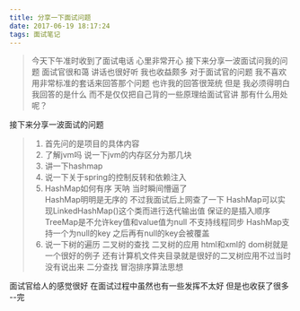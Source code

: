 ```yaml
---
title: 分享一下面试问题
date: 2017-06-19 18:17:24
tags: 面试笔记
---
```

  >今天下午准时收到了面试电话 心里非常开心 接下来分享一波面试问我的问题 面试官很和蔼 讲话也很好听 我也收益颇多 对于面试官的问题 我不喜欢用非常标准的套话来回答那个问题 也许我的回答很笼统 但是 我必须得明白 我回答的是什么 而不是仅仅把自己背的一些原理给面试官讲 那有什么用处呢？  

接下来分享一波面试的问题
> 1. 首先问的是项目的具体内容
> 2. 了解jvm吗  说一下jvm的内存区分为那几块   
> 3. 讲一下hashmap
> 4. 说一下关于spring的控制反转和依赖注入
> 5. HashMap如何有序 天呐 当时瞬间懵逼了      
>  HashMap明明是无序的  不过我面试后上网查了一下 HashMap可以实现LinkedHashMap()这个类而进行迭代输出值 保证的是插入顺序 TreeMap是不允许key值和value值为null  不支持线程同步 HashMap支持一个为null的key  之后再有null的key会被覆盖  
>6. 说一下树的遍历 二叉树的查找 二叉树的应用 html和xml的 dom树就是一个很好的例子 还有计算机文件夹目录就是很好的二叉树应用不过当时没有说出来     二分查找 冒泡排序算法思想    

面试官给人的感觉很好 在面试过程中虽然也有一些发挥不太好 但是也收获了很多  
--完